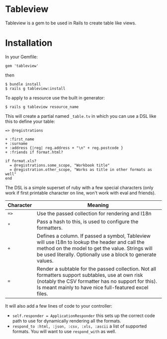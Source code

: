 Tableview
=========


Tableview is a gem to be used in Rails to create table like views.

Installation
============


In your Gemfile:


    gem 'tableview'
     
then

    $ bundle install
    $ rails g tableview:install
     
To apply to a resource use the built in generator:

    $ rails g tableview resource_name

This will create a partial named `_table.tv` in which you can use a DSL like this to define your table:

    => @registrations
    
    + :first_name
    + :surname
    + :address {|reg| reg.address + "\n" + reg.postcode }
    + :friends if format.html?
    
    if format.xls?
      = @registrations.some_scope, "Workbook title"
      = @registration.other_scope, "Works as title in other formats as well"
    end
    
The DSL is a simple superset of ruby with a few special characters (only work if first printable character on line, won't work with eval and friends).

Character | Meaning
----------|--------
 `=>`     | Use the passed collection for rendering and I18n
 `*`      | Pass a hash to this, is used to configure the formatters.
 `+`      | Defines a column. If passed a symbol, Tableview will use I18n to lookup the header and call the method on the model to get the value. Strings will be used literally. Optionally use a block to generate values.
 `=`      | Render a subtable for the passed collection. Not all formatters support subtables, use at own risk (notably the CSV formatter has no support for this). Is meant mainly to have nice full-featured excel files.
 
It will also add a few lines of code to your controller:

- `self.responder = ApplicationResponder` this sets up the correct code path to use for dynamically rendering all the formats.
- `respond_to :html, :json, :csv, :xls, :ascii` a list of supported formats. You will want to use `respond_with` as well.